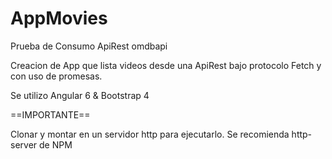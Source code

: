 # AppMovies
Prueba de Consumo ApiRest omdbapi 

Creacion de App que lista videos desde una ApiRest bajo protocolo Fetch y con uso de 
promesas.

Se utilizo Angular 6 & Bootstrap 4

==IMPORTANTE==

Clonar y montar en un servidor http para ejecutarlo.
Se recomienda http-server de NPM
